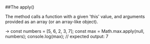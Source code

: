 ##The apply() 

The method calls a function with a given 'this' value, 
and arguments provided as an array (or an array-like object).

->  const numbers = [5, 6, 2, 3, 7];
    const max = Math.max.apply(null, numbers);
    console.log(max);
    // expected output: 7


